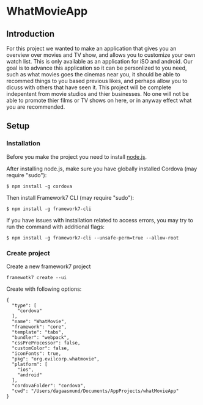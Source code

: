 # WhatMovieApp
## Introduction

For this project we wanted to make an application that gives you an overview over movies and TV show, and allows you to customize your own watch list. This is only available as an application for iSO and android. Our goal is to advance this application so it can be personlized to you need, such as what movies goes the cinemas near you, it should be able to recommed things to you based previous likes, and perhaps allow you to dicuss with others that have seen it. This project will be complete indepentent from movie studios and thier businesses. No one will not be able to promote thier films or TV shows on here, or in anyway effect what you are recommended. 

## Setup
### Installation
Before you make the project you need to install [node.js](https://nodejs.org/en/).

After installing node.js, make sure you have globally installed Cordova (may require "sudo"):
```
$ npm install -g cordova
```

Then install Framework7 CLI (may require "sudo"):
```
$ npm install -g framework7-cli
```
If you have issues with installation related to access errors, you may try to run the command with additional flags:
```
$ npm install -g framework7-cli --unsafe-perm=true --allow-root
```

### Create project

Create a new framework7 project
```
framewotk7 create --ui
```

Create with following options:
```
{
  "type": [
    "cordova"
  ],
  "name": "WhatMovie",
  "framework": "core",
  "template": "tabs",
  "bundler": "webpack",
  "cssPreProcessor": false,
  "customColor": false,
  "iconFonts": true,
  "pkg": "org.evilcorp.whatmovie",
  "platform": [
    "ios",
    "android"
  ],
  "cordovaFolder": "cordova",
  "cwd": "/Users/dagaasmund/Documents/AppProjects/whatMovieApp"
}
```
